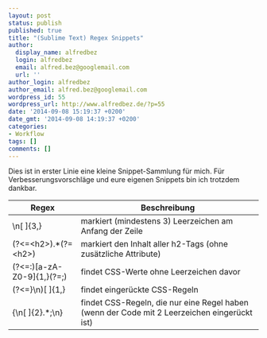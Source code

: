 ```yaml
---
layout: post
status: publish
published: true
title: "(Sublime Text) Regex Snippets"
author:
  display_name: alfredbez
  login: alfredbez
  email: alfred.bez@googlemail.com
  url: ''
author_login: alfredbez
author_email: alfred.bez@googlemail.com
wordpress_id: 55
wordpress_url: http://www.alfredbez.de/?p=55
date: '2014-09-08 15:19:37 +0200'
date_gmt: '2014-09-08 14:19:37 +0200'
categories:
- Workflow
tags: []
comments: []
---
```

Dies ist in erster Linie eine kleine Snippet-Sammlung für mich. Für Verbesserungsvorschläge und eure eigenen Snippets bin ich trotzdem dankbar.

| Regex | Beschreibung |
| ------------- | ------------- |
| \n[ ]{3,} | markiert (mindestens 3) Leerzeichen am Anfang der Zeile |
| (?<=&lt;h2&gt;).*(?=&lt;h2&gt;) | markiert den Inhalt aller h2-Tags (ohne zusätzliche Attribute) |
| (?<=:)[a-zA-Z0-9]{1,}(?=;) | findet CSS-Werte ohne Leerzeichen davor |
| (?<=\}\n)[ ]{1,} | findet eingerückte CSS-Regeln |
| \{\n[ ]{2}.*;\n\} | findet CSS-Regeln, die nur eine Regel haben (wenn der Code mit 2 Leerzeichen eingerückt ist) |
